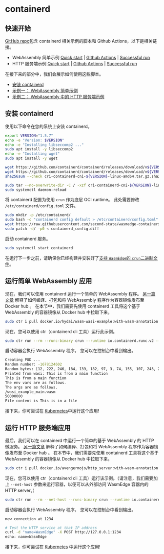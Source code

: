 # containerd

## 快速开始

[GitHub repo](https://github.com/second-state/wasmedge-containers-examples/)包含 containerd 相关示例的脚本和 Github Actions，以下是相关链接。

* WebAssembly 简单示例 [Quick start](https://github.com/second-state/wasmedge-containers-examples/blob/main/containerd/README.md) | [Github Actions](https://github.com/second-state/wasmedge-containers-examples/blob/main/.github/workflows/containerd.yml) | [Successful run](https://github.com/second-state/wasmedge-containers-examples/runs/4328930139?check_suite_focus=true#step:4:25)
* HTTP 服务端示例 [Quick start](https://github.com/second-state/wasmedge-containers-examples/blob/main/containerd/http_server/README.md) | [Github Actions](https://github.com/second-state/wasmedge-containers-examples/blob/main/.github/workflows/containerd-server.yml) | [Successful run](https://github.com/second-state/wasmedge-containers-examples/runs/4328930141?check_suite_focus=true#step:4:44)

在接下来的部分中，我们会展示如何使用这些脚本。

* [安装 containerd](#安装-containerd)
* [示例一： WebAssembly 简单示例](#运行简单-WebAssembly-应用)
* [示例二： WebAssembly 中的 HTTP 服务端示例](#运行-HTTP-服务端应用)

## 安装 containerd

使用以下命令在您的系统上安装 containerd。

```bash
export VERSION="1.5.7"
echo -e "Version: $VERSION"
echo -e "Installing libseccomp2 ..."
sudo apt install -y libseccomp2
echo -e "Installing wget"
sudo apt install -y wget

wget https://github.com/containerd/containerd/releases/download/v${VERSION}/cri-containerd-cni-${VERSION}-linux-amd64.tar.gz
wget https://github.com/containerd/containerd/releases/download/v${VERSION}/cri-containerd-cni-${VERSION}-linux-amd64.tar.gz.sha256sum
sha256sum --check cri-containerd-cni-${VERSION}-linux-amd64.tar.gz.sha256sum

sudo tar --no-overwrite-dir -C / -xzf cri-containerd-cni-${VERSION}-linux-amd64.tar.gz
sudo systemctl daemon-reload
```

将 containerd 配置为使用 `crun` 作为底层 OCI runtime。
此处需要修改 `/etc/containerd/config.toml` 文件。

```bash
sudo mkdir -p /etc/containerd/
sudo bash -c "containerd config default > /etc/containerd/config.toml"
wget https://raw.githubusercontent.com/second-state/wasmedge-containers-examples/main/containerd/containerd_config.diff
sudo patch -d/ -p0 < containerd_config.diff
```

启动 containerd 服务。

```bash
sudo systemctl start containerd
```

在运行下一步之前，请确保你已经构建并安装好了[支持 `WasmEdge`的 `crun`二进制文件](../container/crun.md)。

## 运行简单 WebAssembly 应用

现在，我们可以使用 containerd 运行一个简单的 WebAssembly 程序。
[另一篇文章](../demo/wasi.md) 解释了如何编译、打包和将 WebAssembly 程序作为容器镜像发布至 Docker hub 。
在本节中，我们需要先使用 containerd 工具将这个基于 WebAssembly 的容器镜像从 Docker hub 中拉取下来。

```bash
sudo ctr i pull docker.io/hydai/wasm-wasi-example:with-wasm-annotation
```

现在，您可以使用 ctr（containerd cli 工具）运行此示例。

```bash
sudo ctr run --rm --runc-binary crun --runtime io.containerd.runc.v2 --label module.wasm.image/variant=compat-smart docker.io/hydai/wasm-wasi-example:with-wasm-annotation wasm-example /wasi_example_main.wasm 50000000
```

启动容器会执行 WebAssembly 程序， 您可以在控制台中看到输出。

```bash
Creating POD ...
Random number: -1678124602
Random bytes: [12, 222, 246, 184, 139, 182, 97, 3, 74, 155, 107, 243, 20, 164, 175, 250, 60, 9, 98, 25, 244, 92, 224, 233, 221, 196, 112, 97, 151, 155, 19, 204, 54, 136, 171, 93, 204, 129, 177, 163, 187, 52, 33, 32, 63, 104, 128, 20, 204, 60, 40, 183, 236, 220, 130, 41, 74, 181, 103, 178, 43, 231, 92, 211, 219, 47, 223, 137, 70, 70, 132, 96, 208, 126, 142, 0, 133, 166, 112, 63, 126, 164, 122, 49, 94, 80, 26, 110, 124, 114, 108, 90, 62, 250, 195, 19, 189, 203, 175, 189, 236, 112, 203, 230, 104, 130, 150, 39, 113, 240, 17, 252, 115, 42, 12, 185, 62, 145, 161, 3, 37, 161, 195, 138, 232, 39, 235, 222]
Printed from wasi: This is from a main function
This is from a main function
The env vars are as follows.
The args are as follows.
/wasi_example_main.wasm
50000000
File content is This is in a file
```

接下来，你可尝试在 [Kubernetes](../kubernetes.md)中运行这个应用!

## 运行 HTTP 服务端应用

最后，我们可以在 containerd 中运行一个简单的基于 WebAssembly 的 HTTP 微服务。
[另一篇文章](../demo/server.md) 解释了如何编译、打包和将 WebAssembly 程序作为容器镜像发布至 Docker hub 。
在本节中，我们需要先使用 containerd 工具将这个基于 WebAssembly 的容器镜像从 Docker hub 中拉取下来。

```bash
sudo ctr i pull docker.io/avengermojo/http_server:with-wasm-annotation
```

现在，您可以使用 ctr（containerd cli 工具）运行该示例。（请注意，我们需要加上 `--net-host` 参数来运行容器，以便可以从外部访问 WasmEdge 容器内的 HTTP server。）

```bash
sudo ctr run --rm --net-host --runc-binary crun --runtime io.containerd.runc.v2 --label module.wasm.image/variant=compat-smart docker.io/avengermojo/http_server:with-wasm-annotation http-server-example /http_server.wasm
```

启动容器会执行 WebAssembly 程序， 您可以在控制台中看到输出。

```bash
new connection at 1234

# Test the HTTP service at that IP address
curl -d "name=WasmEdge" -X POST http://127.0.0.1:1234
echo: name=WasmEdge
```

接下来，你可尝试在 [Kubernetes](../kubernetes.md) 中运行这个应用!
